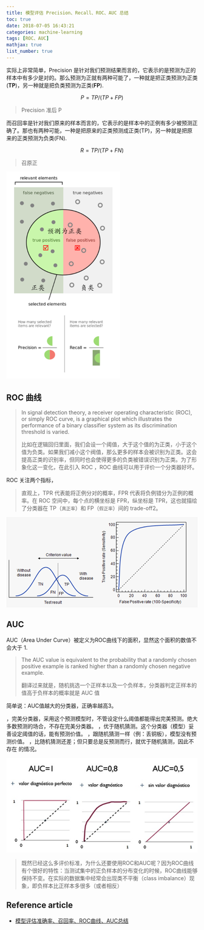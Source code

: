 ```yaml
---
title: 模型评估 Precision、Recall、ROC、AUC 总结
toc: true
date: 2018-07-05 16:43:21
categories: machine-learning
tags: [ROC、AUC]
mathjax: true
list_number: true
---
```


<script type="text/x-mathjax-config">
  MathJax.Hub.Config({
    extensions: ["tex2jax.js"],
    jax: ["input/TeX"],
    tex2jax: {
      inlineMath: [ ['$','$'], ['\\(','\\)'] ],
      displayMath: [ ['$$','$$']],
      processEscapes: true
    }
  });
</script>
<script type="text/javascript" src="https://cdn.mathjax.org/mathjax/latest/MathJax.js?config=TeX-AMS_HTML,http://myserver.com/MathJax/config/local/local.js">
</script>

实际上非常简单，Precision 是针对我们预测结果而言的，它表示的是预测为正的样本中有多少是对的。那么预测为正就有两种可能了，一种就是把正类预测为正类(**TP**)，另一种就是把负类预测为正类(**FP**).

<!-- more -->

$$
P = TP/(TP+FP)
$$

> Precision 准后 P

而召回率是针对我们原来的样本而言的，它表示的是样本中的正例有多少被预测正确了。那也有两种可能，一种是把原来的正类预测成正类(TP)，另一种就是把原来的正类预测为负类(FN).

$$
R = TP/(TP+FN) 
$$

> 召原正

<img src="/images/ml/model/Precision_Recall-1.png" width="300" />

## ROC 曲线

> In signal detection theory, a receiver operating characteristic (ROC), or simply ROC curve, is a graphical plot which illustrates the performance of a binary classifier system as its discrimination threshold is varied.
>
> 比如在逻辑回归里面，我们会设一个阈值，大于这个值的为正类，小于这个值为负类。如果我们减小这个阀值，那么更多的样本会被识别为正类。这会提高正类的识别率，但同时也会使得更多的负类被错误识别为正类。为了形象化这一变化，在此引入 ROC ，ROC 曲线可以用于评价一个分类器好坏。

ROC 关注两个指标，

> 直观上，TPR 代表能将正例分对的概率，FPR 代表将负例错分为正例的概率。在 ROC 空间中，每个点的横坐标是 FPR，纵坐标是 TPR，这也就描绘了分类器在 TP（`真正率`）和 FP（`假正率`）间的 trade-off2。

<img src="/images/ml/model/ROC.png" width="780" />

## AUC

AUC（Area Under Curve）被定义为ROC曲线下的面积，显然这个面积的数值不会大于 1.

> The AUC value is equivalent to the probability that a randomly chosen positive example is ranked higher than a randomly chosen negative example.
> 
> 翻译过来就是，随机挑选一个正样本以及一个负样本，分类器判定正样本的值高于负样本的概率就是 AUC 值
 
简单说：AUC值越大的分类器，正确率越高3。

，完美分类器，采用这个预测模型时，不管设定什么阈值都能得出完美预测。绝大多数预测的场合，不存在完美分类器。
，优于随机猜测。这个分类器（模型）妥善设定阈值的话，能有预测价值。
，跟随机猜测一样（例：丢铜板），模型没有预测价值。
，比随机猜测还差；但只要总是反预测而行，就优于随机猜测，因此不存在  的情况。

<img src="/images/ml/model/AUC.png" width="780" />

> 既然已经这么多评价标准，为什么还要使用ROC和AUC呢？因为ROC曲线有个很好的特性：当测试集中的正负样本的分布变化的时候，ROC曲线能够保持不变。在实际的数据集中经常会出现类不平衡（class imbalance）现象，即负样本比正样本多很多（或者相反）

[img1]: /images/ml/model/Precision_Recall.png
[img2]: /images/ml/model/ROC.png
[img3]: /images/ml/model/AUC.png

## Reference article

- [模型评估准确率、召回率、ROC曲线、AUC总结][1]


[1]: https://blog.csdn.net/qq_36330643/article/details/79522537
